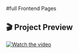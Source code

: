 #full Frontend Pages

## 🎬 Project Preview

[![Watch the video](https://github.com/user-attachments/assets/904d7e80-db48-42de-8308-0925fc80a224)](https://www.youtube.com/watch?v=YOUTUBE_VIDEO_ID)




